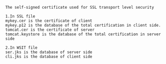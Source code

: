	The self-signed certificate used for SSL transport level security

	1.In SSL file
	mykey.cer is the certificate of client 
	mykey.p12 is the database of the total certification in client side. 
	tomcat.cer is the certificate of server
	tomcat.keystore is the database of the total certification in server side

	2.In WSIT file
	ser.jks is the database of server side
	cli.jks is the database of client side